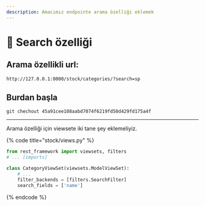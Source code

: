 ```yaml
---
description: Amacımız endpointe arama özelliği eklemek
---
```


# 🔎 Search özelliği

## Arama özellikli url:

`http://127.0.0.1:8000/stock/categories/?search=sp`

## Burdan başla

`git chechout 45a91cee108aabd7074f6219fd50d429fd175a4f`

***

Arama özelliği için viewsete iki tane şey eklemeliyiz.

{% code title="stock/views.py" %}
```python
from rest_framework import viewsets, filters
# ... [imports]

class CategoryViewSet(viewsets.ModelViewSet):
    # ... 
    filter_backends = [filters.SearchFilter]
    search_fields = ['name']
```
{% endcode %}
